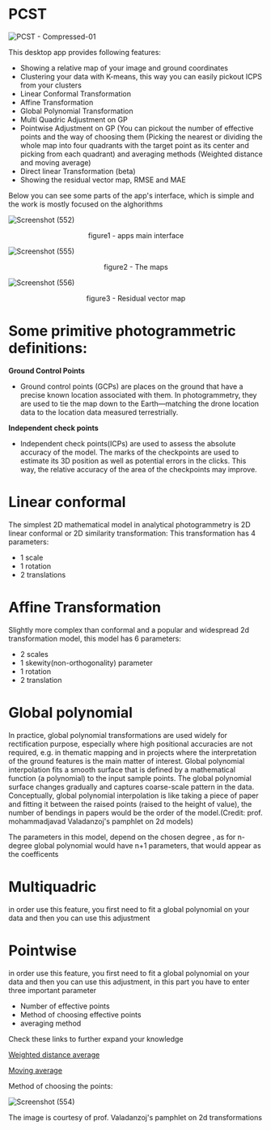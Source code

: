 # PCST

![PCST - Compressed-01](https://user-images.githubusercontent.com/89359094/149029187-36270906-b88c-4636-bcf5-9f0cf2b34bd4.jpg)

This desktop app provides following features:
- Showing a relative map of your image and ground coordinates
- Clustering your data with K-means, this way you can easily pickout ICPS from your clusters
- Linear Conformal Transformation
- Affine Transformation
- Global Polynomial Transformation
- Multi Quadric Adjustment on GP
- Pointwise Adjustment on GP (You can pickout the number of effective points and the way of choosing them (Picking the nearest or dividing the whole map into four quadrants with the target point as its center and picking from each quadrant) and averaging methods (Weighted distance and moving average)
- Direct linear Transformation (beta)
- Showing the residual vector map, RMSE and MAE

Below you can see some parts of the app's interface, which is simple and the work is mostly focused on the alghorithms

![Screenshot (552)](https://user-images.githubusercontent.com/89359094/149015274-76d63c6a-df50-46b5-bc6b-9c959d9e0d30.png)
                              <p align="center">
   figure1 - apps main interface
</p>

![Screenshot (555)](https://user-images.githubusercontent.com/89359094/149019687-726bb4ea-c5af-49ab-9986-bea4c06fcef8.png)
                              <p align="center">
   figure2 - The maps
</p>

![Screenshot (556)](https://user-images.githubusercontent.com/89359094/149020177-c0afab50-9cbe-4bdd-9052-9a846b885a2f.png)
                             <p align="center">
   figure3 - Residual vector map
</p>




# Some primitive photogrammetric definitions:

**Ground Control Points** 
- Ground control points (GCPs) are places on the ground that have a precise known location associated with them. In photogrammetry, they are used to tie the map down to the Earth—matching the drone location data to the location data measured terrestrially.

**Independent check points**
- Independent check points(ICPs) are used to assess the absolute accuracy of the model. The marks of the checkpoints are used to estimate its 3D position as well as potential errors in the clicks. This way, the relative accuracy of the area of the checkpoints may improve.

# Linear conformal
The simplest 2D mathematical model in analytical photogrammetry is 2D linear conformal or 2D similarity transformation:
This transformation has 4 parameters: 
- 1 scale
- 1 rotation 
- 2 translations 

# Affine Transformation
Slightly more complex than conformal and a popular and widespread 2d transformation model, this model has 6 parameters:
- 2 scales 
- 1 skewity(non-orthogonality) parameter
- 1 rotation
- 2 translation

# Global polynomial
In practice, global polynomial transformations are used widely for rectification purpose, especially where high positional accuracies are not required, e.g. in thematic mapping and in projects where the interpretation of the ground features is the main matter of interest.
Global polynomial interpolation fits a smooth surface that is defined by a mathematical function (a polynomial) to the input sample points. The global polynomial surface changes gradually and captures coarse-scale pattern in the data.
Conceptually, global polynomial interpolation is like taking a piece of paper and fitting it between the raised points (raised to the height of value), the number of bendings in papers would be the order of the model.(Credit: prof. mohammadjavad Valadanzoj's pamphlet on 2d models)

The parameters in this model, depend on the chosen degree , as for n-degree global polynomial would have n+1 parameters, that would appear as the coefficents

# Multiquadric
in order use this feature, you first need to fit a global polynomial on your data and then you can use this adjustment

# Pointwise
in order use this feature, you first need to fit a global polynomial on your data and then you can use this adjustment,
in this part you have to enter three important parameter
- Number of effective points 
- Method of choosing effective points
- averaging method

Check these links to further expand your knowledge

<a href='https://encyclopediaofmath.org/wiki/Distance-weighted_mean'> Weighted distance average </a>

<a href='https://en.wikipedia.org/wiki/Moving_average'>Moving average </a>

Method of choosing the points:

![Screenshot (554)](https://user-images.githubusercontent.com/89359094/149018826-800ecac8-49e0-4e2a-ad22-43302850e986.png)

The image is courtesy of prof. Valadanzoj's pamphlet on 2d transformations



